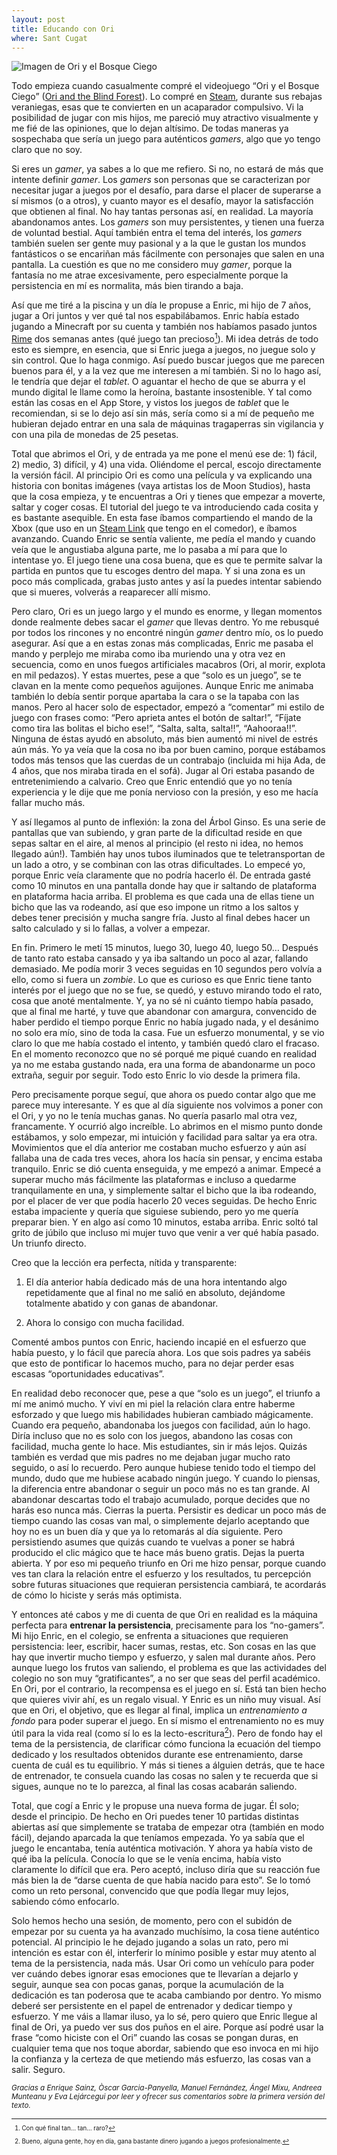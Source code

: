```yaml
---
layout: post
title: Educando con Ori
where: Sant Cugat
---
```


![Imagen de Ori y el Bosque Ciego](/images/ori.jpg)

Todo empieza cuando casualmente compré el videojuego “Ori y el Bosque Ciego”
([Ori and the Blind Forest](https://www.orithegame.com/blind-forest/)). Lo
compré en [Steam](http://store.steampowered.com/), durante sus rebajas
veraniegas, esas que te convierten en un acaparador compulsivo. Vi la
posibilidad de jugar con mis hijos, me pareció muy atractivo visualmente y me
fié de las opiniones, que lo dejan altísimo. De todas maneras ya sospechaba
que sería un juego para auténticos *gamers*, algo que yo tengo claro que no
soy.

Si eres un *gamer*, ya sabes a lo que me refiero. Si no, no estará de más que
intente definir *gamer*. Los *gamers* son personas que se caracterizan por
necesitar jugar a juegos por el desafío, para darse el placer de superarse a
sí mismos (o a otros), y cuanto mayor es el desafío, mayor la satisfacción que
obtienen al final. No hay tantas personas así, en realidad. La mayoría
abandonamos antes. Los *gamers* son muy persistentes, y tienen una fuerza de
voluntad bestial. Aquí también entra el tema del interés, los *gamers* también
suelen ser gente muy pasional y a la que le gustan los mundos fantásticos o se
encariñan más fácilmente con personajes que salen en una pantalla. La cuestión
es que no me considero muy *gamer*, porque la fantasía no me atrae
excesivamente, pero especialmente porque la persistencia en mí es normalita,
más bien tirando a baja.

Así que me tiré a la piscina y un día le propuse a Enric, mi hijo de 7 años,
jugar a Ori juntos y ver qué tal nos espabilábamos. Enric había estado jugando
a Minecraft por su cuenta y también nos habíamos pasado juntos
[Rime](https://www.greybox.com/rime/es/) dos semanas antes (qué juego tan
precioso[^1]). Mi idea detrás de todo esto es siempre, en esencia, que si
Enric juega a juegos, no juegue solo y sin control. Que lo haga conmigo. Así
puedo buscar juegos que me parecen buenos para él, y a la vez que me interesen
a mí también. Si no lo hago así, le tendría que dejar el *tablet*. O aguantar
el hecho de que se aburra y el mundo digital le llame como la heroína,
bastante insostenible. Y tal como están las cosas en el App Store, y vistos
los juegos de *tablet* que le recomiendan, si se lo dejo así sin más, sería
como si a mí de pequeño me hubieran dejado entrar en una sala de máquinas
tragaperras sin vigilancia y con una pila de monedas de 25 pesetas.

Total que abrimos el Ori, y de entrada ya me pone el menú ese de: 1) fácil, 2)
medio, 3) difícil, y 4) una vida. Oliéndome el percal, escojo directamente la
versión fácil. Al principio Ori es como una película y va explicando una
historia con bonitas imágenes (vaya artistas los de Moon Studios), hasta que
la cosa empieza, y te encuentras a Ori y tienes que empezar a moverte, saltar
y coger cosas. El tutorial del juego te va introduciendo cada cosita y es
bastante asequible. En esta fase íbamos compartiendo el mando de la Xbox (que
uso en un [Steam Link](http://store.steampowered.com/app/353380/Steam_Link/)
que tengo en el comedor), e íbamos avanzando. Cuando Enric se sentía valiente,
me pedía el mando y cuando veía que le angustiaba alguna parte, me lo pasaba a
mí para que lo intentase yo. El juego tiene una cosa buena, que es que te permite
salvar la partida en puntos que tu escoges dentro del mapa. Y si una zona es
un poco más complicada, grabas justo antes y así la puedes intentar sabiendo
que si mueres, volverás a reaparecer allí mismo.

Pero claro, Ori es un juego largo y el mundo es enorme, y llegan momentos
donde realmente debes sacar el *gamer* que llevas dentro. Yo me rebusqué por
todos los rincones y no encontré ningún *gamer* dentro mío, os lo puedo
asegurar. Así que a en estas zonas más complicadas, Enric me pasaba el mando y
perplejo me miraba como iba muriendo una y otra vez en secuencia, como en unos
fuegos artificiales macabros (Ori, al morir, explota en mil pedazos). Y estas
muertes, pese a que “solo es un juego”, se te clavan en la mente como pequeños
aguijones. Aunque Enric me animaba también lo debía sentir porque apartaba la
cara o se la tapaba con las manos. Pero al hacer solo de espectador, empezó a
“comentar” mi estilo de juego con frases como: “Pero aprieta antes el botón de
saltar!”, “Fíjate como tira las bolitas el bicho ese!”, “Salta, salta,
salta!!”, “Aahooraa!!”. Ninguna de éstas ayudó en absoluto, más bien aumentó
mi nivel de estrés aún más. Yo ya veía que la cosa no iba por buen camino,
porque estábamos todos más tensos que las cuerdas de un contrabajo (incluida
mi hija Ada, de 4 años, que nos miraba tirada en el sofá). Jugar al Ori estaba
pasando de entretenimiendo a calvario. Creo que Enric entendió que yo no tenía
experiencia y le dije que me ponía nervioso con la presión, y eso me hacía
fallar mucho más.

Y así llegamos al punto de inflexión: la zona del Árbol Ginso. Es una serie de
pantallas que van subiendo, y gran parte de la dificultad reside en que sepas
saltar en el aire, al menos al principio (el resto ni idea, no hemos llegado
aún!). También hay unos tubos iluminados que te teletransportan de un lado a
otro, y se combinan con las otras dificultades. Lo empecé yo, porque Enric
veía claramente que no podría hacerlo él. De entrada gasté como 10 minutos en
una pantalla donde hay que ir saltando de plataforma en plataforma hacia
arriba. El problema es que cada una de ellas tiene un bicho que las va
rodeando, así que eso impone un ritmo a los saltos y debes tener precisión y
mucha sangre fría. Justo al final debes hacer un salto calculado y si lo
fallas, a volver a empezar.

En fin. Primero le metí 15 minutos, luego 30, luego 40, luego 50… Después de
tanto rato estaba cansado y ya iba saltando un poco al azar, fallando
demasiado. Me podía morir 3 veces seguidas en 10 segundos pero volvía a ello,
como si fuera un *zombie*. Lo que es curioso es que Enric tiene tanto interés
por el juego que no se fue, se quedó, y estuvo mirando todo el rato, cosa que
anoté mentalmente. Y, ya no sé ni cuánto tiempo había pasado, que al final me
harté, y tuve que abandonar con amargura, convencido de haber perdido el
tiempo porque Enric no había jugado nada, y el desánimo no solo era mío, sino
de toda la casa. Fue un esfuerzo monumental, y se vio claro lo que me había
costado el intento, y también quedó claro el fracaso. En el momento reconozco
que no sé porqué me piqué cuando en realidad ya no me estaba gustando nada,
era una forma de abandonarme un poco extraña, seguir por seguir. Todo esto
Enric lo vio desde la primera fila.

Pero precisamente porque seguí, que ahora os puedo contar algo que me parece
muy interesante. Y es que al día siguiente nos volvimos a poner con el Ori, y
yo no le tenía muchas ganas. No quería pasarlo mal otra vez, francamente. Y
ocurrió algo increíble. Lo abrimos en el mismo punto donde estábamos, y solo
empezar, mi intuición y facilidad para saltar ya era otra. Movimientos que el
día anterior me costaban mucho esfuerzo y aún así fallaba una de cada tres
veces, ahora los hacía sin pensar, y encima estaba tranquilo. Enric se dió
cuenta enseguida, y me empezó a animar. Empecé a superar mucho más fácilmente
las plataformas e incluso a quedarme tranquilamente en una, y simplemente
saltar el bicho que la iba rodeando, por el placer de ver que podía hacerlo 20
veces seguidas. De hecho Enric estaba impaciente y quería que siguiese
subiendo, pero yo me quería preparar bien. Y en algo así como 10 minutos,
estaba arriba. Enric soltó tal grito de júbilo que incluso mi mujer tuvo que
venir a ver qué había pasado. Un triunfo directo.

Creo que la lección era perfecta, nítida y transparente:  

1. El día anterior había dedicado más de una hora intentando algo
   repetidamente que al final no me salió en absoluto, dejándome totalmente
   abatido y con ganas de abandonar.

2. Ahora lo consigo con mucha facilidad.

Comenté ambos puntos con Enric, haciendo incapié en el esfuerzo que había
puesto, y lo fácil que parecía ahora. Los que sois padres ya sabéis que esto
de pontificar lo hacemos mucho, para no dejar perder esas escasas
“oportunidades educativas”.

En realidad debo reconocer que, pese a que “solo es un juego”, el triunfo a mí
me animó mucho. Y viví en mi piel la relación clara entre haberme esforzado y
que luego mis habilidades hubieran cambiado mágicamente. Cuando era pequeño,
abandonaba los juegos con facilidad, aún lo hago. Diría incluso que no es solo
con los juegos, abandono las cosas con facilidad, mucha gente lo hace. Mis
estudiantes, sin ir más lejos. Quizás también es verdad que mis padres no me
dejaban jugar mucho rato seguido, o así lo recuerdo. Pero aunque hubiese
tenido todo el tiempo del mundo, dudo que me hubiese acabado ningún juego. Y
cuando lo piensas, la diferencia entre abandonar o seguir un poco más no es
tan grande. Al abandonar descartas todo el trabajo acumulado, porque decides
que no harás eso nunca más. Cierras la puerta. Persistir es dedicar un poco
más de tiempo cuando las cosas van mal, o simplemente dejarlo aceptando que
hoy no es un buen día y que ya lo retomarás al día siguiente. Pero
persistiendo asumes que quizás cuando te vuelvas a poner se habrá producido el
clic mágico que te hace más bueno gratis. Dejas la puerta abierta. Y por eso
mi pequeño triunfo en Ori me hizo pensar, porque cuando ves tan clara la
relación entre el esfuerzo y los resultados, tu percepción sobre futuras
situaciones que requieran persistencia cambiará, te acordarás de cómo lo
hiciste y serás más optimista.

Y entonces até cabos y me di cuenta de que Ori en realidad es la máquina
perfecta para **entrenar la persistencia**, precisamente para los “no-gamers”. Mi
hijo Enric, en el colegio, se enfrenta a situaciones que requieren
persistencia: leer, escribir, hacer sumas, restas, etc. Son cosas en las que
hay que invertir mucho tiempo y esfuerzo, y salen mal durante años. Pero
aunque luego los frutos van saliendo, el problema es que las actividades del
colegio no son muy “gratificantes”, a no ser que seas del perfil académico. En
Ori, por el contrario, la recompensa es el juego en sí. Está tan bien hecho
que quieres vivir ahí, es un regalo visual. Y Enric es un niño muy visual. Así
que en Ori, el objetivo, que es llegar al final, implica un *entrenamiento a fondo* 
para poder superar el juego. En sí mismo el entrenamiento no es muy útil
para la vida real (como sí lo es la lecto-escritura[^2]). Pero de fondo hay el
tema de la persistencia, de clarificar cómo funciona la ecuación del tiempo
dedicado y los resultados obtenidos durante ese entrenamiento, darse cuenta de
cuál es tu equilibrio. Y más si tienes a álguien detrás, que te hace de
entrenador, te consuela cuando las cosas no salen y te recuerda que si sigues,
aunque no te lo parezca, al final las cosas acabarán saliendo.

Total, que cogí a Enric y le propuse una nueva forma de jugar. Él solo; desde
el principio. De hecho en Ori puedes tener 10 partidas distintas abiertas así
que simplemente se trataba de empezar otra (también en modo fácil), dejando
aparcada la que teníamos empezada. Yo ya sabía que el juego le encantaba,
tenía auténtica motivación. Y ahora ya había visto de qué iba la película.
Conocía lo que se le venía encima, había visto claramente lo difícil que era.
Pero aceptó, incluso diría que su reacción fue más bien la de “darse cuenta de
que había nacido para esto”. Se lo tomó como un reto personal, convencido que
que podía llegar muy lejos, sabiendo cómo enfocarlo.

Solo hemos hecho una sesión, de momento, pero con el subidón de empezar por su
cuenta ya ha avanzado muchísimo, la cosa tiene auténtico potencial. Al
principio le he dejado jugando a solas un rato, pero mi intención es estar con
él, interferir lo mínimo posible y estar muy atento al tema de la
persistencia, nada más. Usar Ori como un vehículo para poder ver
cuándo debes ignorar esas emociones que te llevarían a dejarlo y seguir,
aunque sea con pocas ganas, porque la acumulación de la dedicación es tan
poderosa que te acaba cambiando por dentro. Yo mismo deberé ser persistente en
el papel de entrenador y dedicar tiempo y esfuerzo. Y me váis a llamar iluso,
ya lo sé, pero quiero que Enric llegue al final de Ori, ya puedo ver sus dos
puños en el aire. Porque así podré usar la frase “como hiciste con el Ori”
cuando las cosas se pongan duras, en cualquier tema que nos toque abordar,
sabiendo que eso invoca en mi hijo la confianza y la certeza de que metiendo
más esfuerzo, las cosas van a salir. Seguro.

[^1]: Con qué final tan… tan… raro?

[^2]: Bueno, alguna gente, hoy en día, gana bastante dinero jugando a juegos profesionalmente.

<small><i>Gracias a Enrique Sainz, Òscar Garcia-Panyella, Manuel Fernández, Ángel Mixu, 
 Andreea Munteanu y Eva Lejárcegui por leer y ofrecer sus comentarios sobre 
 la primera versión del texto.</i><small>
